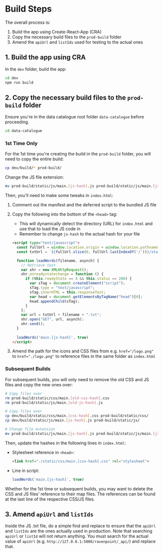 # Build Steps
The overall process is:

1. Build the app using Create-React-App (CRA)
2. Copy the necessary build files to the `prod-build` folder
3. Amend the `apiUrl` and `listIds` used for testing to the actual ones

## 1. Build the app using CRA
In the `dev` folder, build the app:

```bash
cd dev
npm run build
```

## 2. Copy the necessary build files to the `prod-build` folder
Ensure you're in the data catalogue root folder `data-catalogue` before proceeding.

```bash
cd data-catalogue
```

### 1st Time Only
For the 1st time you're creating the build in the `prod-build` folder, you will need to copy the entire build:

```bash
cp dev/build/* prod-build/
```

Change the JS file extension:

```bash
mv prod-build/static/js/main.[js-hash].js prod-build/static/js/main.[js-hash].txt
```

Then, you'll need to make some tweaks in `index.html`:

1. Comment out the manifest and the deferred script to the bundled JS file
2. Copy the following into the bottom of the `<head>` tag:
    - This will dynamically detect the directory (URL) for `index.html` and use that to load the JS code in
    - Remember to change `js-hash` to the actual hash for your file

    ```html
    <script type="text/javascript">
      const fullUrl = window.location.origin + window.location.pathname;
      const txtUrl = `${fullUrl.slice(0, fullUrl.lastIndexOf('/'))}/static/js/` ;

      function loadWords(filename, asynch) {
        // Retrieve text
        var xhr = new XMLHttpRequest();
        xhr.onreadystatechange = function () {
          if (this.readyState == 4 && this.status == 200) {
            var sTag = document.createElement("script");
            sTag.type = "text/javascript";
            sTag.innerHTML = this.responseText;
            var head = document.getElementsByTagName("head")[0];
            head.appendChild(sTag);
          }
        };
        var url = txtUrl + filename + ".txt";
        xhr.open("GET", url, asynch);
        xhr.send();
      }
      
      loadWords('main.[js-hash]', true)
    </script>
    ```

3. Amend the path for the icons and CSS files from e.g. `href="/logo.png"` to `href="./logo.png"` to reference files in the same folder as `index.html`

### Subsequent Builds
For subsequent builds, you will only need to remove the old CSS and JS files and copy the new ones over:

```bash
# Copy files over
rm prod-build/static/css/main.[old-css-hash].css
rm prod-build/static/js/main.[old-js-hash].js

# Copy files over
cp dev/build/static/css/main.[css-hash].css prod-build/static/css/
cp dev/build/static/js/main.[js-hash].js prod-build/static/js/

# Change file extension
mv prod-build/static/js/main.[js-hash].js prod-build/static/js/main.[js-hash].txt
```

Then, update the hashes in the following lines in `index.html`:

- Stylesheet reference in `<head>`:

  ```html
  <link href="./static/css/main.[css-hash].css" rel="stylesheet">
  ```

- Line in script:

  ```js
  loadWords('main.[js-hash]', true)
  ```

Whether for the 1st time or subsequent builds, you may want to delete the CSS and JS files' reference to their map files. The references can be found at the last line of the respective CSS/JS files.

## 3. Amend `apiUrl` and `listIds`
Inside the JS .txt file, do a simple find and replace to ensure that the `apiUrl` and `listIds` are the ones actually used in production. Note that searching `apiUrl` or `listId` will not return anything. You must search for the actual value of `apiUrl` (e.g. `http://127.0.0.1:5000/ravenpoint/_api/`) and replace that.